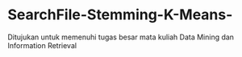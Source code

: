 # SearchFile-Stemming-K-Means-
Ditujukan untuk memenuhi tugas besar mata kuliah Data Mining dan Information Retrieval
